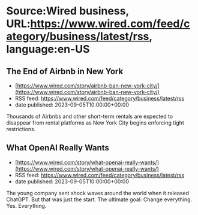 # Source:Wired business, URL:https://www.wired.com/feed/category/business/latest/rss, language:en-US

## The End of Airbnb in New York
 - [https://www.wired.com/story/airbnb-ban-new-york-city/](https://www.wired.com/story/airbnb-ban-new-york-city/)
 - RSS feed: https://www.wired.com/feed/category/business/latest/rss
 - date published: 2023-09-05T10:00:00+00:00

Thousands of Airbnbs and other short-term rentals are expected to disappear from rental platforms as New York City begins enforcing tight restrictions.

## What OpenAI Really Wants
 - [https://www.wired.com/story/what-openai-really-wants/](https://www.wired.com/story/what-openai-really-wants/)
 - RSS feed: https://www.wired.com/feed/category/business/latest/rss
 - date published: 2023-09-05T10:00:00+00:00

The young company sent shock waves around the world when it released ChatGPT. But that was just the start. The ultimate goal: Change everything. Yes. Everything.


